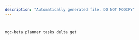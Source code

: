 ```yaml
---
description: "Automatically generated file. DO NOT MODIFY"
---
```


```bash


mgc-beta planner tasks delta get

```